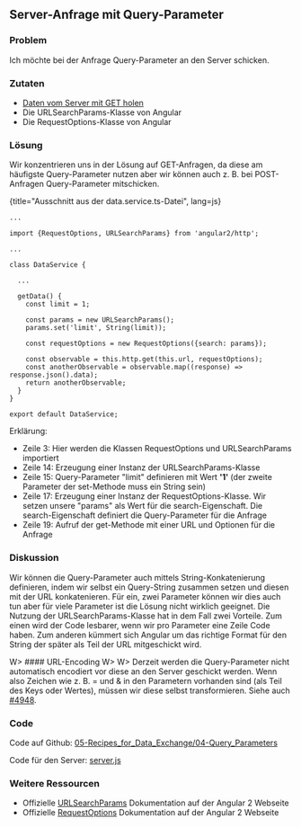 ## Server-Anfrage mit Query-Parameter

### Problem

Ich möchte bei der Anfrage Query-Parameter an den Server schicken.

### Zutaten
* [Daten vom Server mit GET holen](#c05-get-data)
* Die URLSearchParams-Klasse von Angular
* Die RequestOptions-Klasse von Angular

### Lösung

Wir konzentrieren uns in der Lösung auf GET-Anfragen, da diese am häufigste Query-Parameter nutzen aber wir können auch z. B. bei POST-Anfragen Query-Parameter mitschicken.

{title="Ausschnitt aus der data.service.ts-Datei", lang=js}
```
...

import {RequestOptions, URLSearchParams} from 'angular2/http';

...

class DataService {

  ...

  getData() {
    const limit = 1;

    const params = new URLSearchParams();
    params.set('limit', String(limit));

    const requestOptions = new RequestOptions({search: params});

    const observable = this.http.get(this.url, requestOptions);
    const anotherObservable = observable.map((response) => response.json().data);
    return anotherObservable;
  }
}

export default DataService;
```

Erklärung:

* Zeile 3: Hier werden die Klassen RequestOptions und URLSearchParams importiert
* Zeile 14: Erzeugung einer Instanz der URLSearchParams-Klasse
* Zeile 15: Query-Parameter "limit" definieren mit Wert __'1'__ (der zweite Parameter der set-Methode muss ein String sein)
* Zeile 17: Erzeugung einer Instanz der RequestOptions-Klasse. Wir setzen unsere "params" als Wert für die search-Eigenschaft. Die search-Eigenschaft definiert die Query-Parameter für die Anfrage
* Zeile 19: Aufruf der get-Methode mit einer URL und Optionen für die Anfrage

### Diskussion

Wir können die Query-Parameter auch mittels String-Konkatenierung definieren, indem wir selbst ein Query-String zusammen setzen und diesen mit der URL konkatenieren.
Für ein, zwei Parameter können wir dies auch tun aber für viele Parameter ist die Lösung nicht wirklich geeignet.
Die Nutzung der URLSearchParams-Klasse hat in dem Fall zwei Vorteile.
Zum einen wird der Code lesbarer, wenn wir pro Parameter eine Zeile Code haben.
Zum anderen kümmert sich Angular um das richtige Format für den String der später als Teil der URL mitgeschickt wird.

W> #### URL-Encoding
W>
W> Derzeit werden die Query-Parameter nicht automatisch encodiert vor diese an den Server geschickt werden. Wenn also Zeichen wie z. B. = und & in den Parametern vorhanden sind (als Teil des Keys oder Wertes), müssen wir diese selbst transformieren. Siehe auch [#4948](https://github.com/angular/angular/issues/4948).

### Code

Code auf Github: [05-Recipes\_for\_Data\_Exchange/04-Query\_Parameters](https://github.com/jsperts/angular2_kochbuch_code/tree/master/05-Recipes_for_Data_Exchange/04-Query_Parameters)

Code für den Server: [server.js](https://github.com/jsperts/angular2_kochbuch_code/tree/master/05-Recipes_for_Data_Exchange/server.js)

### Weitere Ressourcen

* Offizielle [URLSearchParams](https://angular.io/docs/ts/latest/api/http/URLSearchParams-class.html) Dokumentation auf der Angular 2 Webseite
* Offizielle [RequestOptions](https://angular.io/docs/ts/latest/api/http/RequestOptions-class.html) Dokumentation auf der Angular 2 Webseite

